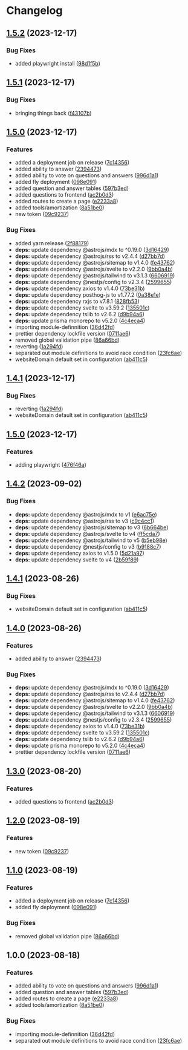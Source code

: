 # Changelog

## [1.5.2](https://github.com/uptownhr/uptownhr/compare/v1.5.1...v1.5.2) (2023-12-17)


### Bug Fixes

* added playwright install ([98d1f5b](https://github.com/uptownhr/uptownhr/commit/98d1f5bff529ad059f953e679f625393329a7c13))

## [1.5.1](https://github.com/uptownhr/uptownhr/compare/v1.5.0...v1.5.1) (2023-12-17)


### Bug Fixes

* bringing things back ([f43107b](https://github.com/uptownhr/uptownhr/commit/f43107b4f47f8b69926c166a2e75519f455305e2))

## [1.5.0](https://github.com/uptownhr/uptownhr/compare/v1.4.1...v1.5.0) (2023-12-17)


### Features

* added a deployment job on release ([7c14356](https://github.com/uptownhr/uptownhr/commit/7c143562164909439a327b822b1b14d662136b22))
* added ability to answer ([2394473](https://github.com/uptownhr/uptownhr/commit/2394473dc208090582f696e3f96f1d274250fe55))
* added ability to vote on questions and answers ([996d1a1](https://github.com/uptownhr/uptownhr/commit/996d1a1206ca77de953bd5efa4486d8170331781))
* added fly deployment ([098e091](https://github.com/uptownhr/uptownhr/commit/098e0913aa9cca86b3a0c58b238e82c46f59645f))
* added question and answer tables ([597b3ed](https://github.com/uptownhr/uptownhr/commit/597b3ed432f24effc842ca92d8f6579e515bb60f))
* added questions to frontend ([ac2b0d3](https://github.com/uptownhr/uptownhr/commit/ac2b0d31f381bf25f64ecb154a67b3658b0a0023))
* added routes to create a page ([e2233a8](https://github.com/uptownhr/uptownhr/commit/e2233a8488f8955962c908eaf3b2e2fd8fff8631))
* added tools/amortization ([8a51be0](https://github.com/uptownhr/uptownhr/commit/8a51be05053d1c91f383c2eae83ea4b90027b4b9))
* new token ([09c9237](https://github.com/uptownhr/uptownhr/commit/09c9237c214768e3c0d2db03b812e600bba4e64d))


### Bug Fixes

* added yarn release ([2f88179](https://github.com/uptownhr/uptownhr/commit/2f88179d496f510702899e6766ec1de56e34b5ad))
* **deps:** update dependency @astrojs/mdx to ^0.19.0 ([3d16429](https://github.com/uptownhr/uptownhr/commit/3d1642906060f2de5c31c3986580768a27439893))
* **deps:** update dependency @astrojs/rss to v2.4.4 ([d27bb7d](https://github.com/uptownhr/uptownhr/commit/d27bb7dc9befb2f9f3c64479da66e7745ad3a6a2))
* **deps:** update dependency @astrojs/sitemap to v1.4.0 ([fe43762](https://github.com/uptownhr/uptownhr/commit/fe43762f48003dcd294bfc9803767f8d8032792f))
* **deps:** update dependency @astrojs/svelte to v2.2.0 ([9bb0a4b](https://github.com/uptownhr/uptownhr/commit/9bb0a4b41e666efbb68bb910df36dab7098a5e98))
* **deps:** update dependency @astrojs/tailwind to v3.1.3 ([6606919](https://github.com/uptownhr/uptownhr/commit/66069196ca66c888f95caca38ebabd083ad0d3d0))
* **deps:** update dependency @nestjs/config to v2.3.4 ([2599655](https://github.com/uptownhr/uptownhr/commit/2599655db40a9e81323f98a18457e50970ea675d))
* **deps:** update dependency axios to v1.4.0 ([73be31b](https://github.com/uptownhr/uptownhr/commit/73be31b1a3b6af7dd07a5039e8b0e5f121f794c5))
* **deps:** update dependency posthog-js to v1.77.2 ([0a38e1e](https://github.com/uptownhr/uptownhr/commit/0a38e1eb403858274943ff81fb9e4ef2cdfd997b))
* **deps:** update dependency rxjs to v7.8.1 ([828fb53](https://github.com/uptownhr/uptownhr/commit/828fb53a37810371e2ce2ab37ff85ddd4660f27c))
* **deps:** update dependency svelte to v3.59.2 ([135501c](https://github.com/uptownhr/uptownhr/commit/135501c37a987307eb5d5d0ce2961a4cc70b0c7c))
* **deps:** update dependency tslib to v2.6.2 ([d9b94a6](https://github.com/uptownhr/uptownhr/commit/d9b94a609ebc428232c788f98b84b2abb06d012b))
* **deps:** update prisma monorepo to v5.2.0 ([4c4eca4](https://github.com/uptownhr/uptownhr/commit/4c4eca4ff39f0f27f973e5ba9d5b675a2bffdef8))
* importing module-definnition ([36d42fd](https://github.com/uptownhr/uptownhr/commit/36d42fd959543ac7205b7d163537938f575c9aec))
* prettier dependency lockfile version ([0711ae6](https://github.com/uptownhr/uptownhr/commit/0711ae6bf5d7ee87a4d0d1ba0b7ebfd0e1e72077))
* removed global validation pipe ([86a66bd](https://github.com/uptownhr/uptownhr/commit/86a66bdc5ac3dd546f90b45db76ada94a2acb2eb))
* reverting ([1a294fd](https://github.com/uptownhr/uptownhr/commit/1a294fd40d8c581fcf328980acdbd56b0a7fb1ab))
* separated out module definitions to avoid race condition ([23fc6ae](https://github.com/uptownhr/uptownhr/commit/23fc6ae8a61ff9a645d1333f03483a8d6a3ba049))
* websiteDomain default set in configuration ([ab411c5](https://github.com/uptownhr/uptownhr/commit/ab411c5406621fafbaf58ebee0d201a9b3416a37))

## [1.4.1](https://github.com/uptownhr/uptownhr/compare/v1.4.0...v1.4.1) (2023-12-17)


### Bug Fixes

* reverting ([1a294fd](https://github.com/uptownhr/uptownhr/commit/1a294fd40d8c581fcf328980acdbd56b0a7fb1ab))
* websiteDomain default set in configuration ([ab411c5](https://github.com/uptownhr/uptownhr/commit/ab411c5406621fafbaf58ebee0d201a9b3416a37))

## [1.5.0](https://github.com/uptownhr/uptownhr/compare/v1.4.2...v1.5.0) (2023-12-17)


### Features

* adding playwright ([476f46a](https://github.com/uptownhr/uptownhr/commit/476f46a28ad78e0f4f6cca943235025243cf3345))

## [1.4.2](https://github.com/uptownhr/uptownhr/compare/v1.4.1...v1.4.2) (2023-09-02)


### Bug Fixes

* **deps:** update dependency @astrojs/mdx to v1 ([e6ac75e](https://github.com/uptownhr/uptownhr/commit/e6ac75e66d35039354891f1268e79b8b5786fe51))
* **deps:** update dependency @astrojs/rss to v3 ([c9c4cc1](https://github.com/uptownhr/uptownhr/commit/c9c4cc1803d01187e725aa1556f93e0a9300beb1))
* **deps:** update dependency @astrojs/sitemap to v3 ([6b664be](https://github.com/uptownhr/uptownhr/commit/6b664bee5c5352e4f50a3ddce3b4edd4801291c3))
* **deps:** update dependency @astrojs/svelte to v4 ([ff5cda7](https://github.com/uptownhr/uptownhr/commit/ff5cda719523f8e38b2207cd84c08b22434a4327))
* **deps:** update dependency @astrojs/tailwind to v5 ([b5eb98e](https://github.com/uptownhr/uptownhr/commit/b5eb98eca33f55b245c8892cd7d41d13e206fb85))
* **deps:** update dependency @nestjs/config to v3 ([b9188c7](https://github.com/uptownhr/uptownhr/commit/b9188c7560d6640834fd1cdbf0287be5d480787e))
* **deps:** update dependency axios to v1.5.0 ([5d21a97](https://github.com/uptownhr/uptownhr/commit/5d21a97ba1e7a8ed0097d29dc658153228d1881e))
* **deps:** update dependency svelte to v4 ([2b59f89](https://github.com/uptownhr/uptownhr/commit/2b59f89cd0f8eb19b5287672a4e91d13e9511e29))

## [1.4.1](https://github.com/uptownhr/uptownhr/compare/v1.4.0...v1.4.1) (2023-08-26)


### Bug Fixes

* websiteDomain default set in configuration ([ab411c5](https://github.com/uptownhr/uptownhr/commit/ab411c5406621fafbaf58ebee0d201a9b3416a37))

## [1.4.0](https://github.com/uptownhr/uptownhr/compare/v1.3.0...v1.4.0) (2023-08-26)


### Features

* added ability to answer ([2394473](https://github.com/uptownhr/uptownhr/commit/2394473dc208090582f696e3f96f1d274250fe55))


### Bug Fixes

* **deps:** update dependency @astrojs/mdx to ^0.19.0 ([3d16429](https://github.com/uptownhr/uptownhr/commit/3d1642906060f2de5c31c3986580768a27439893))
* **deps:** update dependency @astrojs/rss to v2.4.4 ([d27bb7d](https://github.com/uptownhr/uptownhr/commit/d27bb7dc9befb2f9f3c64479da66e7745ad3a6a2))
* **deps:** update dependency @astrojs/sitemap to v1.4.0 ([fe43762](https://github.com/uptownhr/uptownhr/commit/fe43762f48003dcd294bfc9803767f8d8032792f))
* **deps:** update dependency @astrojs/svelte to v2.2.0 ([9bb0a4b](https://github.com/uptownhr/uptownhr/commit/9bb0a4b41e666efbb68bb910df36dab7098a5e98))
* **deps:** update dependency @astrojs/tailwind to v3.1.3 ([6606919](https://github.com/uptownhr/uptownhr/commit/66069196ca66c888f95caca38ebabd083ad0d3d0))
* **deps:** update dependency @nestjs/config to v2.3.4 ([2599655](https://github.com/uptownhr/uptownhr/commit/2599655db40a9e81323f98a18457e50970ea675d))
* **deps:** update dependency axios to v1.4.0 ([73be31b](https://github.com/uptownhr/uptownhr/commit/73be31b1a3b6af7dd07a5039e8b0e5f121f794c5))
* **deps:** update dependency svelte to v3.59.2 ([135501c](https://github.com/uptownhr/uptownhr/commit/135501c37a987307eb5d5d0ce2961a4cc70b0c7c))
* **deps:** update dependency tslib to v2.6.2 ([d9b94a6](https://github.com/uptownhr/uptownhr/commit/d9b94a609ebc428232c788f98b84b2abb06d012b))
* **deps:** update prisma monorepo to v5.2.0 ([4c4eca4](https://github.com/uptownhr/uptownhr/commit/4c4eca4ff39f0f27f973e5ba9d5b675a2bffdef8))
* prettier dependency lockfile version ([0711ae6](https://github.com/uptownhr/uptownhr/commit/0711ae6bf5d7ee87a4d0d1ba0b7ebfd0e1e72077))

## [1.3.0](https://github.com/uptownhr/uptownhr/compare/v1.2.0...v1.3.0) (2023-08-20)


### Features

* added questions to frontend ([ac2b0d3](https://github.com/uptownhr/uptownhr/commit/ac2b0d31f381bf25f64ecb154a67b3658b0a0023))

## [1.2.0](https://github.com/uptownhr/uptownhr/compare/v1.1.0...v1.2.0) (2023-08-19)


### Features

* new token ([09c9237](https://github.com/uptownhr/uptownhr/commit/09c9237c214768e3c0d2db03b812e600bba4e64d))

## [1.1.0](https://github.com/uptownhr/uptownhr/compare/v1.0.0...v1.1.0) (2023-08-19)


### Features

* added a deployment job on release ([7c14356](https://github.com/uptownhr/uptownhr/commit/7c143562164909439a327b822b1b14d662136b22))
* added fly deployment ([098e091](https://github.com/uptownhr/uptownhr/commit/098e0913aa9cca86b3a0c58b238e82c46f59645f))


### Bug Fixes

* removed global validation pipe ([86a66bd](https://github.com/uptownhr/uptownhr/commit/86a66bdc5ac3dd546f90b45db76ada94a2acb2eb))

## 1.0.0 (2023-08-18)


### Features

* added ability to vote on questions and answers ([996d1a1](https://github.com/uptownhr/uptownhr/commit/996d1a1206ca77de953bd5efa4486d8170331781))
* added question and answer tables ([597b3ed](https://github.com/uptownhr/uptownhr/commit/597b3ed432f24effc842ca92d8f6579e515bb60f))
* added routes to create a page ([e2233a8](https://github.com/uptownhr/uptownhr/commit/e2233a8488f8955962c908eaf3b2e2fd8fff8631))
* added tools/amortization ([8a51be0](https://github.com/uptownhr/uptownhr/commit/8a51be05053d1c91f383c2eae83ea4b90027b4b9))


### Bug Fixes

* importing module-definnition ([36d42fd](https://github.com/uptownhr/uptownhr/commit/36d42fd959543ac7205b7d163537938f575c9aec))
* separated out module definitions to avoid race condition ([23fc6ae](https://github.com/uptownhr/uptownhr/commit/23fc6ae8a61ff9a645d1333f03483a8d6a3ba049))
